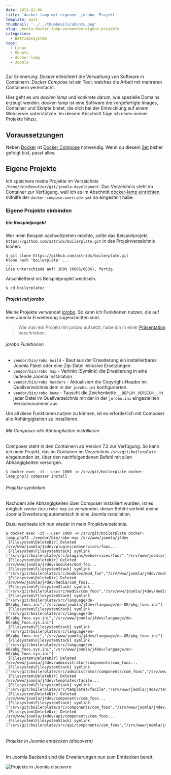 ```yaml
---
date: 2021-02-08
title: 'docker-lamp mit eigenen _jorobo_ Projekt'
template: post
thumbnail: '../../thumbnails/ubuntu.png'
slug: ubuntu-docker-lamp-verwenden-eigene-projekte
categories:
  - Betriebssystem
tags:
  - Linux
  - Ubuntu
  - docker-lamp
  - Joomla
---
```


Zur Erinnerung: _Docker_ erleichtert die Verwaltung von Software in Containern. _Docker Compose_ ist ein Tool, welches die Arbeit mit mehreren Containern vereinfacht.

Hier geht es um _docker-lamp_ und konkrete darum, wie spezielle Domains erzeugt werden. _docker-lamp_ ist eine Software die vorgefertigte Images, Container und Skripte bietet, die dich bei der Entwicklung auf einem Webserver unterstützen. Im diesem Abschnitt füge ich eines meiner Projekte hinzu.

## Voraussetzungen

Neben [Docker](/ubuntu-docker-einrichten-docker-lamp) ist [Docker Compose](/ubuntu-docker-compose-einrichten-docker-lamp) notwendig. Wenn du diesem [Set](/mein-ubuntu-rechner-mit-docker-lamp-themen/) bisher gefolgt bist, passt alles.

## Eigene Projekte

Ich speichere meine Projekte im Verzeichnis `/home/deinBenutzer/git/joomla-development`. Das Verzeichnis steht im Container zur Verfügung, weil ich es im Abschnitt [docker-lamp einrichten](/ubuntu-docker-lamp-einrichten) mithilfe der `docker-compose.override.yml` so eingestellt habe.

### Eigene Projekte einbinden

##### Ein Beispielprojekt

Wer mein Beispiel nachvollziehen möchte, sollte das Beispielprojekt `https://github.com/astridx/boilerplate.git` in des Projektverzeichnis klonen.

```
$ git clone https://github.com/astridx/boilerplate.git
Klone nach 'boilerplate' ...
...
Löse Unterschiede auf: 100% (6886/6886), fertig.
```

Anschließend ins Beispielprojekt wechseln.

```
$ cd boilerplate/
```

##### Projekt mit _jorobo_

Meine Projekte verwendet [jorobo](https://github.com/joomla-projects/jorobo). So kann ich Funktionen nutzen, die auf eine Joomla Erweiterung zugeschnitten sind.

> Wie man ein Projekt mit _jorobo_ aufsetzt, habe ich in einer [Präsentation](https://astridx.github.io/9997_jorobo/presentation/index.html#/) beschrieben.

###### _jorobo_ Funktionen

- `vendor/bin/robo build` - Baut aus der Erweiterung ein installierbares Joomla Paket oder eine Zip-Datei inklusive Ersetzungen
- `vendor/bin/robo map` - Verlinkt (Symlink) die Erweiterung in eine laufende Joomla Installation
- `vendor/bin/robo headers` - Aktualisiert die Copyright-Header im Quellverzeichnis dem in der `jorobo.ini` konfigurierten.
- `vendor/bin/robo bump` - Tauscht die Zeichenkette `__DEPLOY_VERSION__` in jeder Datei im Quellverzeichnis mit der in der `jorobo.ini` eingestellten Versionsnummer aus.

Um all diese Funktionen nutzen zu können, ist es erforderlich mit Composer alle Abhängigkeiten zu installieren.

###### Mit Composer alle Abhängikeiten installieren

Composer steht in den Containern ab Version 7.3 zur Verfügung. So kann ich mein Projekt, das im Container im Verzeichnis `/srv/git/boilerplate` eingebunden ist, über den nachfolgendenen Befehl mit allen Abhängigkeiten versorgen.

```
$ docker exec -it --user 1000 -w /srv/git/boilerplate docker-lamp_php73 composer install
```

###### Projekte symlinken

Nachdem alle Abhängigkeiten über Composer installiert wurden, ist es möglich `vendor/bin/robo map` zu verwenden. dieser Befehl verlinkt meine Joomla Erweiterung automatisch in eine Joomla installation.

Dazu wechsele ich nun wieder in mein Projektverzeichnis.

```
$ docker exec -it --user 1000 -w /srv/git/boilerplate docker-lamp_php73 ./vendor/bin/robo map /srv/www/joomla/j4dev
 [Filesystem\DeleteDir] Deleted /srv/www/joomla/j4dev/plugins/webservices/foos...
 [Filesystem\FilesystemStack] symlink ["/srv/git/boilerplate/src/plugins/webservices/foos","/srv/www/joomla/j4dev/plugins/webservices/foos"]
 [Filesystem\DeleteDir] Deleted /srv/www/joomla/j4dev/modules/mod_foo...
 [Filesystem\FilesystemStack] symlink ["/srv/git/boilerplate/src/modules/mod_foo","/srv/www/joomla/j4dev/modules/mod_foo"]
 [Filesystem\DeleteDir] Deleted /srv/www/joomla/j4dev/media/com_foos...
 [Filesystem\FilesystemStack] symlink ["/srv/git/boilerplate/src/media/com_foos","/srv/www/joomla/j4dev/media/com_foos"]
 [Filesystem\FilesystemStack] symlink ["/srv/git/boilerplate/src/language/de-DE/pkg_foos.ini","/srv/www/joomla/j4dev/language/de-DE/pkg_foos.ini"]
 [Filesystem\FilesystemStack] symlink ["/srv/git/boilerplate/src/language/de-DE/pkg_foos.sys.ini","/srv/www/joomla/j4dev/language/de-DE/pkg_foos.sys.ini"]
 [Filesystem\FilesystemStack] symlink ["/srv/git/boilerplate/src/language/en-GB/pkg_foos.ini","/srv/www/joomla/j4dev/language/en-GB/pkg_foos.ini"]
 [Filesystem\FilesystemStack] symlink ["/srv/git/boilerplate/src/language/en-GB/pkg_foos.sys.ini","/srv/www/joomla/j4dev/language/en-GB/pkg_foos.sys.ini"]
 [Filesystem\DeleteDir] Deleted /srv/www/joomla/j4dev/administrator/components/com_foos...
 [Filesystem\FilesystemStack] symlink ["/srv/git/boilerplate/src/administrator/components/com_foos","/srv/www/joomla/j4dev/administrator/components/com_foos"]
 [Filesystem\DeleteDir] Deleted /srv/www/joomla/j4dev/templates/facile...
 [Filesystem\FilesystemStack] symlink ["/srv/git/boilerplate/src/templates/facile","/srv/www/joomla/j4dev/templates/facile"]
 [Filesystem\DeleteDir] Deleted /srv/www/joomla/j4dev/components/com_foos...
 [Filesystem\FilesystemStack] symlink ["/srv/git/boilerplate/src/components/com_foos","/srv/www/joomla/j4dev/components/com_foos"]
 [Filesystem\DeleteDir] Deleted /srv/www/joomla/j4dev/api/components/com_foos...
 [Filesystem\FilesystemStack] symlink ["/srv/git/boilerplate/src/api/components/com_foos","/srv/www/joomla/j4dev/api/components/com_foos"]


```

###### Projekte in Joomla entdecken (discovern)

Im Joomla Backend sind die Erweiterungen nun zum Entdecken bereit.

![Projekte in Joomla discovern](/images/discover.png)

